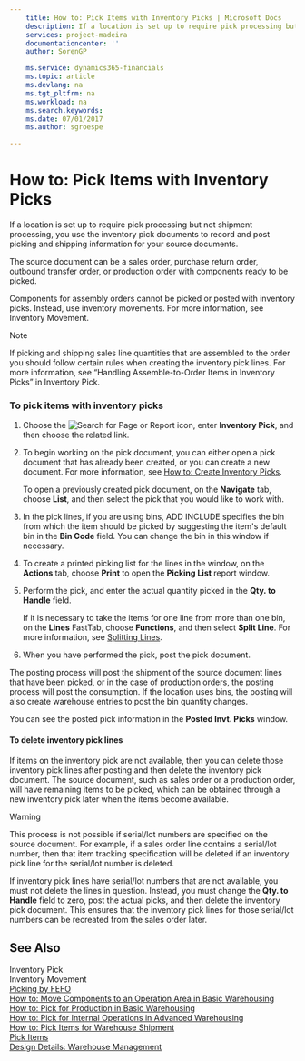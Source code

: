 ```yaml
---
    title: How to: Pick Items with Inventory Picks | Microsoft Docs
    description: If a location is set up to require pick processing but not shipment processing, you use the inventory pick documents to record and post picking and shipping information for your source documents.
    services: project-madeira
    documentationcenter: ''
    author: SorenGP

    ms.service: dynamics365-financials
    ms.topic: article
    ms.devlang: na
    ms.tgt_pltfrm: na
    ms.workload: na
    ms.search.keywords:
    ms.date: 07/01/2017
    ms.author: sgroespe

---
```

# How to: Pick Items with Inventory Picks
If a location is set up to require pick processing but not shipment processing, you use the inventory pick documents to record and post picking and shipping information for your source documents.  
  
 The source document can be a sales order, purchase return order, outbound transfer order, or production order with components ready to be picked.  
  
 Components for assembly orders cannot be picked or posted with inventory picks. Instead, use inventory movements. For more information, see Inventory Movement.  
  
> [!NOTE]  
>  If picking and shipping sales line quantities that are assembled to the order you should follow certain rules when creating the inventory pick lines. For more information, see “Handling Assemble-to-Order Items in Inventory Picks” in Inventory Pick.  
  
### To pick items with inventory picks  
  
1.  Choose the ![Search for Page or Report](media/ui-search/search_small.png "Search for Page or Report icon") icon, enter **Inventory Pick**, and then choose the related link.  
  
2.  To begin working on the pick document, you can either open a pick document that has already been created, or you can create a new document. For more information, see [How to: Create Inventory Picks](../how-to-create-inventory-picks.md).  
  
     To open a previously created pick document, on the **Navigate** tab, choose **List**, and then select the pick that you would like to work with.  
  
3.  In the pick lines, if you are using bins, ADD INCLUDE<!--[!INCLUDE[navnow](../../includes/navnow_md.md)]--> specifies the bin from which the item should be picked by suggesting the item's default bin in the **Bin Code** field. You can change the bin in this window if necessary.  
  
4.  To create a printed picking list for the lines in the window, on the **Actions** tab, choose **Print** to open the **Picking List** report window.  
  
5.  Perform the pick, and enter the actual quantity picked in the **Qty. to Handle** field.  
  
     If it is necessary to take the items for one line from more than one bin, on the **Lines** FastTab, choose **Functions**, and then select **Split Line**. For more information, see [Splitting Lines](../how-to-split-warehouse-activity-lines.md).  
  
6.  When you have performed the pick, post the pick document.  
  
 The posting process will post the shipment of the source document lines that have been picked, or in the case of production orders, the posting process will post the consumption. If the location uses bins, the posting will also create warehouse entries to post the bin quantity changes.  
  
 You can see the posted pick information in the **Posted Invt. Picks** window.  
  
#### To delete inventory pick lines  
 If items on the inventory pick are not available, then you can delete those inventory pick lines after posting and then delete the inventory pick document. The source document, such as sales order or a production order, will have remaining items to be picked, which can be obtained through a new inventory pick later when the items become available.  
  
> [!WARNING]  
>  This process is not possible if serial/lot numbers are specified on the source document. For example, if a sales order line contains a serial/lot number, then that item tracking specification will be deleted if an inventory pick line for the serial/lot number is deleted.  
>   
>  If inventory pick lines have serial/lot numbers that are not available, you must not delete the lines in question. Instead, you must change the **Qty. to Handle** field to zero, post the actual picks, and then delete the inventory pick document. This ensures that the inventory pick lines for those serial/lot numbers can be recreated from the sales order later.  
  
## See Also  
 Inventory Pick   
 Inventory Movement   
 [Picking by FEFO](../picking-by-fefo.md)   
 [How to: Move Components to an Operation Area in Basic Warehousing](../how-to-move-components-to-an-operation-area-in-basic-warehousing.md)   
 [How to: Pick for Production in Basic Warehousing](../how-to-pick-for-production-in-basic-warehousing.md)   
 [How to: Pick for Internal Operations in Advanced Warehousing](../how-to-pick-for-internal-operations-in-advanced-warehousing.md)   
 [How to: Pick Items for Warehouse Shipment](../how-to-pick-items-for-warehouse-shipment.md)   
 [Pick Items](../pick-items.md)   
 [Design Details: Warehouse Management](../design-details-warehouse-management.md)